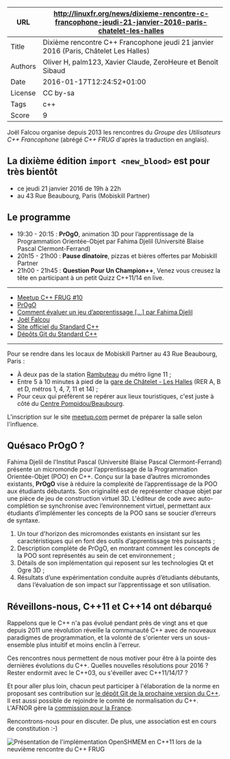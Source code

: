 
URL    | http://linuxfr.org/news/dixieme-rencontre-c-francophone-jeudi-21-janvier-2016-paris-chatelet-les-halles
-------|---------------------------------------------------------------------------------------------------------
Title  | Dixième rencontre C++ Francophone jeudi 21 janvier 2016 (Paris, Châtelet Les Halles)
Authors| Oliver H, palm123, Xavier Claude, ZeroHeure et Benoît Sibaud
Date   | 2016-01-17T12:24:52+01:00
License| CC by-sa
Tags   | c++
Score  | 9


Joël Falcou organise depuis 2013 les rencontres du *Groupe des Utilisateurs C++ Francophone* (abrégé *C++ FRUG* d'après la traduction en anglais).



La **dixième édition** `import <new_blood>` est pour très bientôt
-----------------------------------------------------------------
 


* ce jeudi 21 janvier 2016 de 19h à 22h
* au 43 Rue Beaubourg, Paris (Mobiskill Partner)



Le programme
------------



* 19:30 - 20:15 : **PrOgO**, animation 3D pour l’apprentissage de la Programmation Orientée-Objet par Fahima Djelil (Université Blaise Pascal Clermont-Ferrand)
* 20h15 - 21h00 : **Pause dînatoire**, pizzas et bières offertes par Mobiskill Partner 
* 21h00 - 21h45 : **Question Pour Un Champion++**, Venez vous creusez la tête en participant à un petit Quizz C++11/14 en live.



----

* [Meetup C++ FRUG #10](http://www.meetup.com/User-Group-Cpp-Francophone/events/227761739/)
* [PrOgO](http://projet.tactileo.net/)
* [Comment évaluer un jeu d’apprentissage [...] par Fahima Djelil](http://projet.tactileo.net/images/publications/Djelil_RJCEIAH2014.pdf)
* [Joël Falcou](https://www.lri.fr/~falcou/)
* [Site officiel du Standard C++](https://isocpp.org/)
* [Dépôts Git du Standard C++](https://github.com/cplusplus)

----

Pour se rendre dans les locaux de Mobiskill Partner au 43 Rue Beaubourg, Paris :



* À deux pas de la station [Rambuteau](https://fr.wikipedia.org/wiki/Rambuteau_%28m%C3%A9tro_de_Paris%29) du métro ligne 11 ;
* Entre 5 à 10 minutes à pied de la [gare de Châtelet - Les Halles](https://fr.wikipedia.org/wiki/Gare_de_Ch%C3%A2telet_-_Les_Halles) (RER A, B et D, métros 1, 4, 7, 11 et 14) ;
* Pour ceux qui préfèrent se repérer aux lieux touristiques, c'est juste à côté du [Centre Pompidou/Beaubourg](https://fr.wikipedia.org/wiki/Centre_national_d'art_et_de_culture_Georges-Pompidou).



L’inscription sur le site [meetup.com](http://www.meetup.com/User-Group-Cpp-Francophone/events/227761739/) permet de préparer la salle selon l'influence.



Quésaco **PrOgO** ?
-------------------



Fahima Djelil de l'Institut Pascal (Université Blaise Pascal Clermont-Ferrand) présente un micromonde pour l’apprentissage de la Programmation Orientée-Objet (POO) en C++. Conçu sur la base d’autres micromondes existants, **PrOgO** vise à réduire la complexité de l’apprentissage de la POO aux étudiants débutants. Son originalité est de représenter chaque objet par une pièce de jeu de construction virtuel 3D. L'éditeur de code avec auto-complétion se synchronise avec l’environnement virtuel, permettant aux étudiants d’implémenter les concepts de la POO sans se soucier d’erreurs de syntaxe. 



1. Un tour d'horizon des micromondes existants en insistant sur les caractéristiques qui en font des outils d’apprentissage très puissants ;
2. Description complète de PrOgO, en montrant comment les concepts de la POO sont représentés au sein de cet environnement ;
3. Détails de son implémentation qui reposent sur les technologies Qt et Ogre 3D ;
4. Résultats d’une expérimentation conduite auprès d’étudiants débutants, dans l’évaluation de son impact sur l’apprentissage et son utilisation.



Réveillons-nous, C++11 et C++14 ont débarqué 
--------------------------------------------



Rappelons que le C++ n'a pas évolué pendant près de vingt ans et que depuis 2011 une révolution réveille la communauté C++ avec de nouveaux paradigmes de programmation, et la volonté de s'orienter vers un sous-ensemble plus intuitif et moins enclin à l'erreur. 



Ces rencontres nous permettent de nous motiver pour être à la pointe des dernières évolutions du C++. Quelles nouvelles résolutions pour 2016 ? Rester endormit avec le C++03, ou s'éveiller avec C++11/14/17 ?



Et pour aller plus loin, chacun peut participer à l'élaboration de la norme en proposant ses contribution sur [le dépôt Git de la prochaine version du C++](https://github.com/cplusplus/draft). Il est aussi possible de rejoindre le comité de normalisation du C++. L'AFNOR gère la [commission pour la France](http://www2.afnor.org/espace_normalisation/structure.aspx?commid=119670).


Rencontrons-nous pour en discuter. De plus, une association est en cours de constitution :-)

![Présentation de l'implémentation *OpenSHMEM* en C++11 lors de la neuvième rencontre du *C++ FRUG*](https://upload.wikimedia.org/wikipedia/commons/3/35/CamilleCoti_OpenSHMEM_C%2B%2B_FRUG_9_Paris.jpeg)
